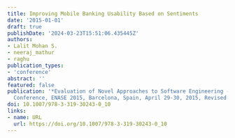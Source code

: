 ```yaml
---
title: Improving Mobile Banking Usability Based on Sentiments
date: '2015-01-01'
draft: true
publishDate: '2024-03-23T15:51:06.435445Z'
authors:
- Lalit Mohan S.
- neeraj_mathur
- raghu
publication_types:
- 'conference'
abstract: ''
featured: false
publication: '*Evaluation of Novel Approaches to Software Engineering - 10th International
  Conference, ENASE 2015, Barcelona, Spain, April 29-30, 2015, Revised Selected Papers*'
doi: 10.1007/978-3-319-30243-0_10
links:
- name: URL
  url: https://doi.org/10.1007/978-3-319-30243-0_10
---
```



